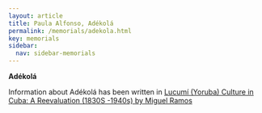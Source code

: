 ```yaml
---
layout: article
title: Paula Alfonso, Adékolá
permalink: /memorials/adekola.html
key: memorials
sidebar:
  nav: sidebar-memorials
---
```


**Adékolá**


Information about Adékolá has been written in [Lucumí (Yoruba) Culture in Cuba: A Reevaluation
(1830S -1940s) by Miguel Ramos](https://digitalcommons.fiu.edu/cgi/viewcontent.cgi?article=2083&context=etd)

